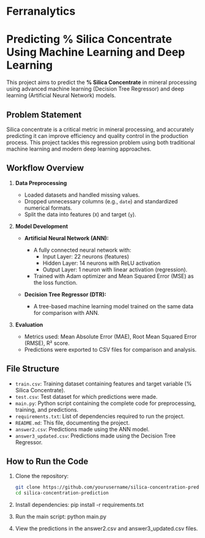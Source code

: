 # Ferranalytics

# Predicting % Silica Concentrate Using Machine Learning and Deep Learning  

This project aims to predict the **% Silica Concentrate** in mineral processing using advanced machine learning (Decision Tree Regressor) and deep learning (Artificial Neural Network) models.  

## Problem Statement  
Silica concentrate is a critical metric in mineral processing, and accurately predicting it can improve efficiency and quality control in the production process. This project tackles this regression problem using both traditional machine learning and modern deep learning approaches.

## Workflow Overview  
1. **Data Preprocessing**  
   - Loaded datasets and handled missing values.  
   - Dropped unnecessary columns (e.g., `date`) and standardized numerical formats.  
   - Split the data into features (`X`) and target (`y`).

2. **Model Development**  
   - **Artificial Neural Network (ANN):**  
     - A fully connected neural network with:
       - Input Layer: 22 neurons (features)
       - Hidden Layer: 14 neurons with ReLU activation
       - Output Layer: 1 neuron with linear activation (regression).  
     - Trained with Adam optimizer and Mean Squared Error (MSE) as the loss function.  

   - **Decision Tree Regressor (DTR):**  
     - A tree-based machine learning model trained on the same data for comparison with ANN.  

3. **Evaluation**  
   - Metrics used: Mean Absolute Error (MAE), Root Mean Squared Error (RMSE), R² score.  
   - Predictions were exported to CSV files for comparison and analysis.  

## File Structure  
- `train.csv`: Training dataset containing features and target variable (% Silica Concentrate).  
- `test.csv`: Test dataset for which predictions were made.  
- `main.py`: Python script containing the complete code for preprocessing, training, and predictions.  
- `requirements.txt`: List of dependencies required to run the project.  
- `README.md`: This file, documenting the project.  
- `answer2.csv`: Predictions made using the ANN model.  
- `answer3_updated.csv`: Predictions made using the Decision Tree Regressor.  

## How to Run the Code  
1. Clone the repository:
   ```bash
   git clone https://github.com/yourusername/silica-concentration-prediction.git
   cd silica-concentration-prediction

2. Install dependencies:
pip install -r requirements.txt

3. Run the main script:
python main.py

4. View the predictions in the answer2.csv and answer3_updated.csv files.
